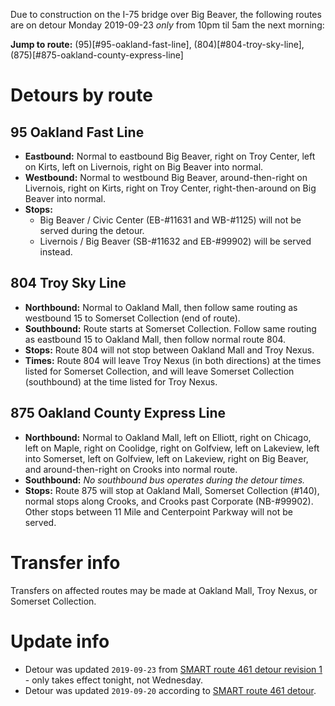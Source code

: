Due to construction on the I-75 bridge over Big Beaver, the following routes are on detour Monday 2019-09-23 *only* from 10pm til 5am the next morning:

**Jump to route:** (95)[#95-oakland-fast-line], (804)[#804-troy-sky-line], (875)[#875-oakland-county-express-line]

# Detours by route

## 95 Oakland Fast Line
* **Eastbound:** Normal to eastbound Big Beaver, right on Troy Center, left on Kirts, left on Livernois, right on Big Beaver into normal.
* **Westbound:** Normal to westbound Big Beaver, around-then-right on Livernois, right on Kirts, right on Troy Center, right-then-around on Big Beaver into normal.
* **Stops:**
  * Big Beaver / Civic Center (EB-#11631 and WB-#1125) will not be served during the detour.
  * Livernois / Big Beaver (SB-#11632 and EB-#99902) will be served instead.

## 804 Troy Sky Line
* **Northbound:** Normal to Oakland Mall, then follow same routing as westbound 15 to Somerset Collection (end of route).
* **Southbound:** Route starts at Somerset Collection. Follow same routing as eastbound 15 to Oakland Mall, then follow normal route 804.
* **Stops:** Route 804 will not stop between Oakland Mall and Troy Nexus.
* **Times:** Route 804 will leave Troy Nexus (in both directions) at the times listed for Somerset Collection, and will leave Somerset Collection (southbound) at the time listed for Troy Nexus.

## 875 Oakland County Express Line
* **Northbound:** Normal to Oakland Mall, left on Elliott, right on Chicago, left on Maple, right on Coolidge, right on Golfview, left on Lakeview, left into Somerset, left on Golfview, left on Lakeview, right on Big Beaver, and around-then-right on Crooks into normal route.
* **Southbound:** *No southbound bus operates during the detour times.*
* **Stops:** Route 875 will stop at Oakland Mall, Somerset Collection (#140), normal stops along Crooks, and Crooks past Corporate (NB-#99902). Other stops between 11 Mile and Centerpoint Parkway will not be served.

# Transfer info
Transfers on affected routes may be made at Oakland Mall, Troy Nexus, or Somerset Collection.

# Update info
* Detour was updated `2019-09-23` from [SMART route 461 detour revision 1](https://web.archive.org/web/20190923173607/http://www.smartbus.org/Schedules/Service-Bulletins/BulletinId/1016) - only takes effect tonight, not Wednesday.
* Detour was updated `2019-09-20` according to [SMART route 461 detour](https://web.archive.org/web/20190920143445/http://www.smartbus.org/Schedules/Service-Bulletins/BulletinId/1013).

